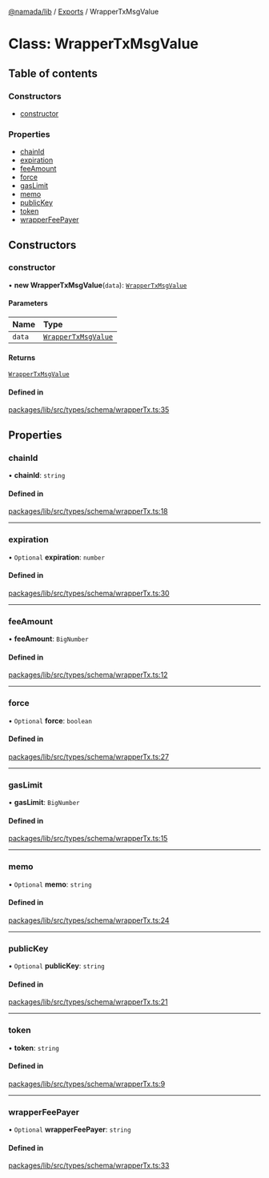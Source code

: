 [@namada/lib](../README.md) / [Exports](../modules.md) / WrapperTxMsgValue

# Class: WrapperTxMsgValue

## Table of contents

### Constructors

- [constructor](WrapperTxMsgValue.md#constructor)

### Properties

- [chainId](WrapperTxMsgValue.md#chainid)
- [expiration](WrapperTxMsgValue.md#expiration)
- [feeAmount](WrapperTxMsgValue.md#feeamount)
- [force](WrapperTxMsgValue.md#force)
- [gasLimit](WrapperTxMsgValue.md#gaslimit)
- [memo](WrapperTxMsgValue.md#memo)
- [publicKey](WrapperTxMsgValue.md#publickey)
- [token](WrapperTxMsgValue.md#token)
- [wrapperFeePayer](WrapperTxMsgValue.md#wrapperfeepayer)

## Constructors

### constructor

• **new WrapperTxMsgValue**(`data`): [`WrapperTxMsgValue`](WrapperTxMsgValue.md)

#### Parameters

| Name | Type |
| :------ | :------ |
| `data` | [`WrapperTxMsgValue`](WrapperTxMsgValue.md) |

#### Returns

[`WrapperTxMsgValue`](WrapperTxMsgValue.md)

#### Defined in

[packages/lib/src/types/schema/wrapperTx.ts:35](https://github.com/namada-net/namada-sdkjs/blob/e660aeaf8f96102ae1112a841a7e46dc805fa394/packages/lib/src/types/schema/wrapperTx.ts#L35)

## Properties

### chainId

• **chainId**: `string`

#### Defined in

[packages/lib/src/types/schema/wrapperTx.ts:18](https://github.com/namada-net/namada-sdkjs/blob/e660aeaf8f96102ae1112a841a7e46dc805fa394/packages/lib/src/types/schema/wrapperTx.ts#L18)

___

### expiration

• `Optional` **expiration**: `number`

#### Defined in

[packages/lib/src/types/schema/wrapperTx.ts:30](https://github.com/namada-net/namada-sdkjs/blob/e660aeaf8f96102ae1112a841a7e46dc805fa394/packages/lib/src/types/schema/wrapperTx.ts#L30)

___

### feeAmount

• **feeAmount**: `BigNumber`

#### Defined in

[packages/lib/src/types/schema/wrapperTx.ts:12](https://github.com/namada-net/namada-sdkjs/blob/e660aeaf8f96102ae1112a841a7e46dc805fa394/packages/lib/src/types/schema/wrapperTx.ts#L12)

___

### force

• `Optional` **force**: `boolean`

#### Defined in

[packages/lib/src/types/schema/wrapperTx.ts:27](https://github.com/namada-net/namada-sdkjs/blob/e660aeaf8f96102ae1112a841a7e46dc805fa394/packages/lib/src/types/schema/wrapperTx.ts#L27)

___

### gasLimit

• **gasLimit**: `BigNumber`

#### Defined in

[packages/lib/src/types/schema/wrapperTx.ts:15](https://github.com/namada-net/namada-sdkjs/blob/e660aeaf8f96102ae1112a841a7e46dc805fa394/packages/lib/src/types/schema/wrapperTx.ts#L15)

___

### memo

• `Optional` **memo**: `string`

#### Defined in

[packages/lib/src/types/schema/wrapperTx.ts:24](https://github.com/namada-net/namada-sdkjs/blob/e660aeaf8f96102ae1112a841a7e46dc805fa394/packages/lib/src/types/schema/wrapperTx.ts#L24)

___

### publicKey

• `Optional` **publicKey**: `string`

#### Defined in

[packages/lib/src/types/schema/wrapperTx.ts:21](https://github.com/namada-net/namada-sdkjs/blob/e660aeaf8f96102ae1112a841a7e46dc805fa394/packages/lib/src/types/schema/wrapperTx.ts#L21)

___

### token

• **token**: `string`

#### Defined in

[packages/lib/src/types/schema/wrapperTx.ts:9](https://github.com/namada-net/namada-sdkjs/blob/e660aeaf8f96102ae1112a841a7e46dc805fa394/packages/lib/src/types/schema/wrapperTx.ts#L9)

___

### wrapperFeePayer

• `Optional` **wrapperFeePayer**: `string`

#### Defined in

[packages/lib/src/types/schema/wrapperTx.ts:33](https://github.com/namada-net/namada-sdkjs/blob/e660aeaf8f96102ae1112a841a7e46dc805fa394/packages/lib/src/types/schema/wrapperTx.ts#L33)
